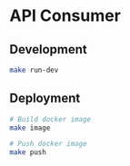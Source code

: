 # API Consumer

## Development

```bash
make run-dev
```

## Deployment

```bash
# Build docker image
make image

# Push docker image
make push
```
